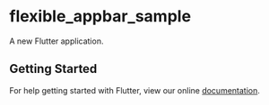 # flexible_appbar_sample

A new Flutter application.

## Getting Started

For help getting started with Flutter, view our online
[documentation](https://flutter.io/).
